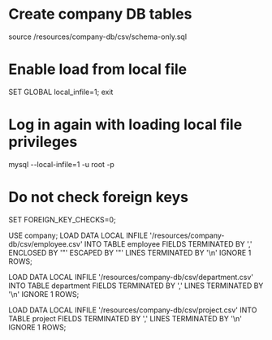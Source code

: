 
# Create company DB tables
source /resources/company-db/csv/schema-only.sql

# Enable load from local file
SET GLOBAL local_infile=1;
exit


# Log in again with loading local file privileges
mysql --local-infile=1 -u root -p

# Do not check foreign keys
SET FOREIGN_KEY_CHECKS=0;

USE company;
LOAD DATA LOCAL INFILE '/resources/company-db/csv/employee.csv' 
INTO TABLE employee
FIELDS TERMINATED BY ',' 
ENCLOSED BY '\"'
ESCAPED BY '\"'
LINES TERMINATED BY '\n'
IGNORE 1 ROWS;


LOAD DATA LOCAL INFILE '/resources/company-db/csv/department.csv' 
INTO TABLE department
FIELDS TERMINATED BY ',' 
LINES TERMINATED BY '\n'
IGNORE 1 ROWS;


LOAD DATA LOCAL INFILE '/resources/company-db/csv/project.csv' 
INTO TABLE project
FIELDS TERMINATED BY ',' 
LINES TERMINATED BY '\n'
IGNORE 1 ROWS;

